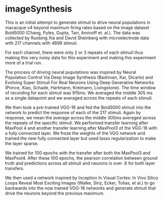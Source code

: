 # imageSynthesis
This is an initial attempt to generate stimuli to drive neural populations in macacque v4 beyond maximum firing rates based on the image dataset Bold5000 (Chang, Pyles, Gupta, Tarr, Aminoff et. al.).  The data was collected by Ruobing Xia and David Sheinberg with microelectrode data with 217 channels with 4899 stimuli.  

For each channel, there were only 2 or 3 repeats of each stimuli thus making this very noisy data for this experiment and making this experiment more of a trial run.  

The process of driving neural populations was inspired by Neural Population Control Via Deep Image Synthesis (Bashivan, Kar, Dicarlo) and Evolving Super Stimuli For Real Neurons Using Deep Generative Networks (Ponce, Xiao, Schade, Hartmann, Kreimann, Livingstone).  The time window of recording for each stimuli was 915ms.  We averaged the middle 305 ms as a single datapoint and we averaged across the repeats of each stimuli.  

We then took a pre-trained VGG-16 and fed the Bold5000 stimuli into the network to predict the response of each of the 217 stimuli.  Again by response, we mean the average across the middle 305ms averaged across the repeats of the specific stimuli.  We performed transfer learning after MaxPool 4 and another transfer learning after MaxPool3 of the VGG-16 with a fully connected layer.  We froze the weights of the VGG network and trained the new fully connected layer but used lasso regularization to make the layer sparse.  

We trained for 100 epochs with the transfer after both the MaxPool3 and MaxPool4.  After these 100 epochs, the pearson correlation between ground truth and predictions across all stimuli and neurons is over .6 for both layer transfers.  

We then used a network inspired by Inception In Visual Cortex: In Vivo Silico Loops Reveal Most Exciting Images (Walke, Sinz, Ecker, Tolias, et al.) to go backwards into the now trained VGG-16 networks and generate stimuli that drive the neurons beyond the previous maximum.   





